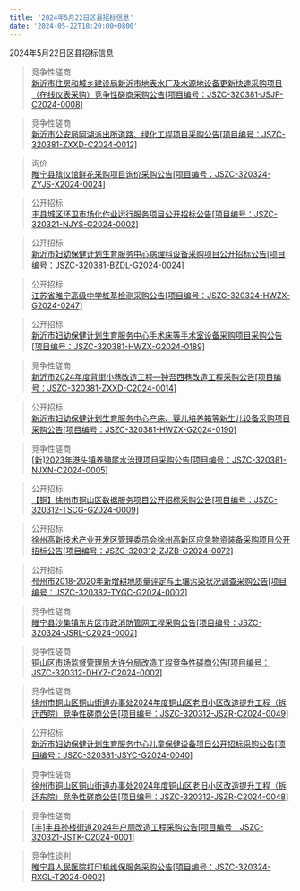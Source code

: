 ```yaml
---
title: '2024年5月22日区县招标信息'
date: '2024-05-22T18:20:00+0800'
---
```

2024年5月22日区县招标信息
<!--more-->
>竞争性磋商<br>
>[新沂市住房和城乡建设局新沂市地表水厂及水源地设备更新快速采购项目（在线仪表采购）竞争性磋商采购公告[项目编号：JSZC-320381-JSJP-C2024-0008]](http://czj.xz.gov.cn/Home/HomeDetails?type=0&articleid=bee55e00-30ea-4df3-86ef-e7fff1f39ec1)

>竞争性磋商<br>
>[新沂市公安局阿湖派出所道路、绿化工程项目采购公告[项目编号：JSZC-320381-ZXXD-C2024-0012]](http://czj.xz.gov.cn/Home/HomeDetails?type=0&articleid=9eea14e5-199e-4e7a-acd3-fd836dba661b)

>询价<br>
>[睢宁县殡仪馆鲜花采购项目询价采购公告[项目编号：JSZC-320324-ZYJS-X2024-0024]](http://czj.xz.gov.cn/Home/HomeDetails?type=0&articleid=e0e4fe78-4af0-4955-8fd4-d7fc5d1487c4)

>公开招标<br>
>[丰县城区环卫市场化作业运行服务项目公开招标公告[项目编号：JSZC-320321-NJYS-G2024-0002]](http://czj.xz.gov.cn/Home/HomeDetails?type=0&articleid=29bd16a2-03b4-46d2-a0f2-1d3ff20c6645)

>公开招标<br>
>[新沂市妇幼保健计划生育服务中心病理科设备采购项目公开招标公告[项目编号：JSZC-320381-BZDL-G2024-0024]](http://czj.xz.gov.cn/Home/HomeDetails?type=0&articleid=9458d256-8dec-42c1-a76f-2cd07a00eac0)

>公开招标<br>
>[江苏省睢宁高级中学桩基检测采购公告[项目编号：JSZC-320324-HWZX-G2024-0247]](http://czj.xz.gov.cn/Home/HomeDetails?type=0&articleid=61871f0c-00ec-4ed4-b729-9dc3d2e241cf)

>公开招标<br>
>[新沂市妇幼保健计划生育服务中心手术床等手术室设备采购项目采购公告[项目编号：JSZC-320381-HWZX-G2024-0189]](http://czj.xz.gov.cn/Home/HomeDetails?type=0&articleid=ab6cbf27-d4e4-4a49-b679-92647c87eb04)

>竞争性磋商<br>
>[新沂市2024年度背街小巷改造工程—钟吾西巷改造工程采购公告[项目编号：JSZC-320381-ZXXD-C2024-0014]](http://czj.xz.gov.cn/Home/HomeDetails?type=0&articleid=893d7cdd-273e-4456-908e-75a247d3d5f2)

>公开招标<br>
>[新沂市妇幼保健计划生育服务中心产床、婴儿培养箱等新生儿设备采购项目采购公告[项目编号：JSZC-320381-HWZX-G2024-0190]](http://czj.xz.gov.cn/Home/HomeDetails?type=0&articleid=53844b50-ee86-4aae-a4f1-90138dd23537)

>竞争性磋商<br>
>[[新]2023年港头镇养殖尾水治理项目采购公告[项目编号：JSZC-320381-NJXN-C2024-0005]](http://czj.xz.gov.cn/Home/HomeDetails?type=0&articleid=400c8363-e49f-4c9d-bc04-dbe79b25e386)

>公开招标<br>
>[【铜】徐州市铜山区数据服务项目公开招标采购公告[项目编号：JSZC-320312-TSCG-G2024-0009]](http://czj.xz.gov.cn/Home/HomeDetails?type=0&articleid=02c32234-42b9-442a-a978-8839b9db4c94)

>公开招标<br>
>[徐州高新技术产业开发区管理委员会徐州高新区应急物资装备采购项目公开招标公告[项目编号：JSZC-320312-ZJZB-G2024-0072]](http://czj.xz.gov.cn/Home/HomeDetails?type=0&articleid=aa622dbb-c82a-40ef-8c08-10532e61f07f)

>公开招标<br>
>[邳州市2018-2020年新增耕地质量评定与土壤污染状况调查采购公告[项目编号：JSZC-320382-TYGC-G2024-0002]](http://czj.xz.gov.cn/Home/HomeDetails?type=0&articleid=1c71ec49-efc0-4791-a9f2-4ef91cb2ecb7)

>竞争性磋商<br>
>[睢宁县沙集镇东片区市政消防管网工程采购公告[项目编号：JSZC-320324-JSRL-C2024-0002]](http://czj.xz.gov.cn/Home/HomeDetails?type=0&articleid=13c2944a-5aa6-49b1-a99d-e5d2b73f511a)

>竞争性磋商<br>
>[铜山区市场监督管理局大许分局改造工程竞争性磋商公告[项目编号：JSZC-320312-DHYZ-C2024-0002]](http://czj.xz.gov.cn/Home/HomeDetails?type=0&articleid=ec0dde8b-faae-4c61-bc04-9d85736ea113)

>竞争性磋商<br>
>[徐州市铜山区铜山街道办事处2024年度铜山区老旧小区改造提升工程（拆迁西院）竞争性磋商公告[项目编号：JSZC-320312-JSZR-C2024-0049]](http://czj.xz.gov.cn/Home/HomeDetails?type=0&articleid=93da6545-9c3a-4da4-b377-fd93c688aeaa)

>公开招标<br>
>[新沂市妇幼保健计划生育服务中心儿童保健设备项目公开招标采购公告[项目编号：JSZC-320381-JSYC-G2024-0040]](http://czj.xz.gov.cn/Home/HomeDetails?type=0&articleid=eb6f0d8d-8c74-4b80-8a71-b23df839dd7d)

>竞争性磋商<br>
>[徐州市铜山区铜山街道办事处2024年度铜山区老旧小区改造提升工程（拆迁东院）竞争性磋商公告[项目编号：JSZC-320312-JSZR-C2024-0048]](http://czj.xz.gov.cn/Home/HomeDetails?type=0&articleid=9ff2d036-42f2-4c81-9d63-8b673fa4a14e)

>竞争性磋商<br>
>[[丰]丰县孙楼街道2024年户厕改造工程采购公告[项目编号：JSZC-320321-JSTK-C2024-0001]](http://czj.xz.gov.cn/Home/HomeDetails?type=0&articleid=d6ea809c-4958-4b1f-853e-fab92d7f6f62)

>竞争性谈判<br>
>[睢宁县人民医院打印机维保服务采购公告[项目编号：JSZC-320324-RXGL-T2024-0002]](http://czj.xz.gov.cn/Home/HomeDetails?type=0&articleid=34e0e0b7-a1b6-42f2-b767-74b29305a543)

